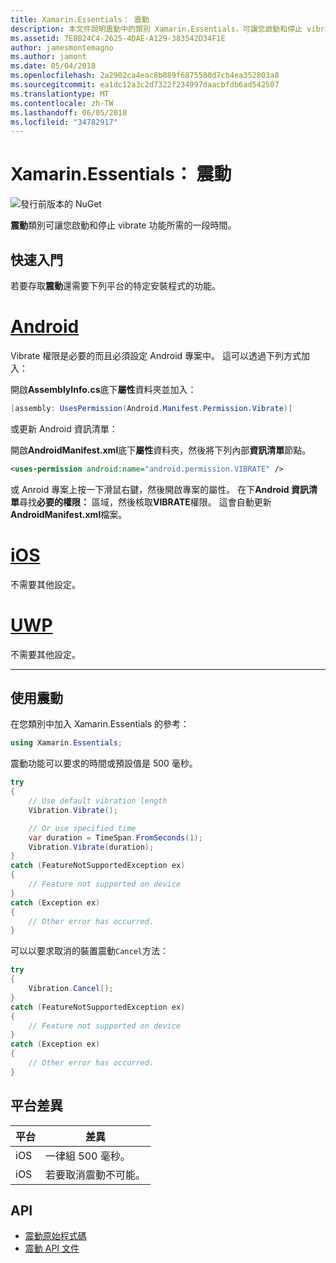 ```yaml
---
title: Xamarin.Essentials： 震動
description: 本文件說明震動中的類別 Xamarin.Essentials，可讓您啟動和停止 vibrate 功能所需的一段時間。
ms.assetid: 7E8B24C4-2625-4DAE-A129-383542D34F1E
author: jamesmontemagno
ms.author: jamont
ms.date: 05/04/2018
ms.openlocfilehash: 2a2902ca4eac8b889f6875580d7cb4ea352803a8
ms.sourcegitcommit: ea1dc12a3c2d7322f234997daacbfdb6ad542507
ms.translationtype: MT
ms.contentlocale: zh-TW
ms.lasthandoff: 06/05/2018
ms.locfileid: "34782917"
---
```

# <a name="xamarinessentials-vibration"></a>Xamarin.Essentials： 震動

![發行前版本的 NuGet](~/media/shared/pre-release.png)

**震動**類別可讓您啟動和停止 vibrate 功能所需的一段時間。

## <a name="getting-started"></a>快速入門

若要存取**震動**還需要下列平台的特定安裝程式的功能。

# <a name="androidtabandroid"></a>[Android](#tab/android)

Vibrate 權限是必要的而且必須設定 Android 專案中。 這可以透過下列方式加入：

開啟**AssemblyInfo.cs**底下**屬性**資料夾並加入：

```csharp
[assembly: UsesPermission(Android.Manifest.Permission.Vibrate)]
```

或更新 Android 資訊清單：

開啟**AndroidManifest.xml**底下**屬性**資料夾，然後將下列內部**資訊清單**節點。

```xml
<uses-permission android:name="android.permission.VIBRATE" />
```

或 Anroid 專案上按一下滑鼠右鍵，然後開啟專案的屬性。 在下**Android 資訊清單**尋找**必要的權限：** 區域，然後核取**VIBRATE**權限。 這會自動更新**AndroidManifest.xml**檔案。

# <a name="iostabios"></a>[iOS](#tab/ios)

不需要其他設定。

# <a name="uwptabuwp"></a>[UWP](#tab/uwp)

不需要其他設定。

-----

## <a name="using-vibration"></a>使用震動

在您類別中加入 Xamarin.Essentials 的參考：

```csharp
using Xamarin.Essentials;
```

震動功能可以要求的時間或預設值是 500 毫秒。

```csharp
try
{
    // Use default vibration length
    Vibration.Vibrate();

    // Or use specified time
    var duration = TimeSpan.FromSeconds(1);
    Vibration.Vibrate(duration);
}
catch (FeatureNotSupportedException ex)
{
    // Feature not supported on device
}
catch (Exception ex)
{
    // Other error has occurred.
}
```

可以以要求取消的裝置震動`Cancel`方法：

```csharp
try
{
    Vibration.Cancel();
}
catch (FeatureNotSupportedException ex)
{
    // Feature not supported on device
}
catch (Exception ex)
{
    // Other error has occurred.
}
```

## <a name="platform-differences"></a>平台差異

| 平台 | 差異 |
| --- | --- |
| iOS | 一律組 500 毫秒。 |
| iOS | 若要取消震動不可能。 |

## <a name="api"></a>API

- [震動原始程式碼](https://github.com/xamarin/Essentials/tree/master/Xamarin.Essentials/Vibration)
- [震動 API 文件](xref:Xamarin.Essentials.Vibration)
